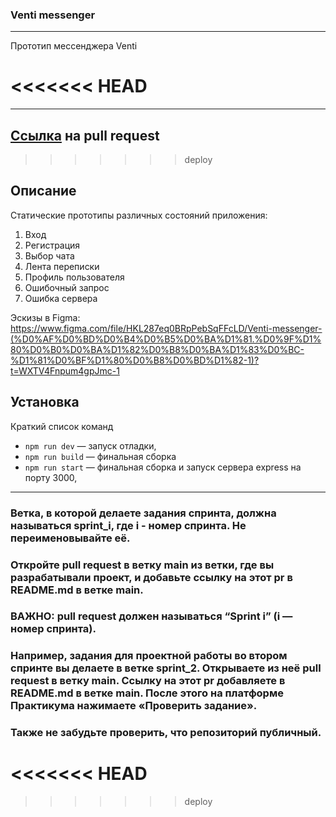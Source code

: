 ### Venti messenger
---
Прототип мессенджера Venti

<<<<<<< HEAD
=======
---
[Ссылка](https://github.com/nicolant/middle.messenger.praktikum.yandex/pull/1) на pull request
---


>>>>>>> deploy

## Описание

Статические прототипы различных состояний приложения:
1. Вход
2. Регистрация
3. Выбор чата
4. Лента переписки
5. Профиль пользователя
6. Ошибочный запрос
7. Ошибка сервера

Эскизы в Figma: 
https://www.figma.com/file/HKL287eq0BRpPebSqFFcLD/Venti-messenger-(%D0%AF%D0%BD%D0%B4%D0%B5%D0%BA%D1%81.%D0%9F%D1%80%D0%B0%D0%BA%D1%82%D0%B8%D0%BA%D1%83%D0%BC-%D1%81%D0%BF%D1%80%D0%B8%D0%BD%D1%82-1)?t=WXTV4Fnpum4gpJmc-1


## Установка

Краткий список команд

- `npm run dev` — запуск отладки,
- `npm run build` — финальная сборка
- `npm run start` — финальная сборка и запуск сервера express на порту 3000,

---

### Ветка, в которой делаете задания спринта, должна называться sprint_i, где i - номер спринта. Не переименовывайте её.

### Откройте pull request в ветку main из ветки, где вы разрабатывали проект, и добавьте ссылку на этот pr в README.md в ветке main. 
### ВАЖНО: pull request должен называться “Sprint i” (i — номер спринта).

### Например, задания для проектной работы во втором спринте вы делаете в ветке sprint_2. Открываете из неё pull request в ветку main. Ссылку на этот pr добавляете в README.md в ветке main. После этого на платформе Практикума нажимаете «Проверить задание».

### Также не забудьте проверить, что репозиторий публичный.

<<<<<<< HEAD
=======

>>>>>>> deploy
